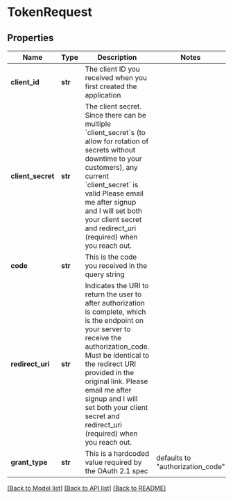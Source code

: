# TokenRequest


## Properties
Name | Type | Description | Notes
------------ | ------------- | ------------- | -------------
**client_id** | **str** | The client ID you received when you first created the application | 
**client_secret** | **str** | The client secret. Since there can be multiple &#x60;client_secret&#x60;s (to allow for rotation of secrets without downtime to your customers), any current &#x60;client_secret&#x60; is valid  Please email me after signup and I will set both your client secret and redirect_uri (required) when you reach out.  | 
**code** | **str** | This is the code you received in the query string | 
**redirect_uri** | **str** | Indicates the URI to return the user to after authorization is complete, which is the endpoint on your server to receive the authorization_code.  Must be identical to the redirect URI provided in the original link.  Please email me after signup and I will set both your client secret and redirect_uri (required) when you reach out.  | 
**grant_type** | **str** | This is a hardcoded value required by the OAuth 2.1 spec | defaults to "authorization_code"

[[Back to Model list]](../README.md#documentation-for-models) [[Back to API list]](../README.md#documentation-for-api-endpoints) [[Back to README]](../README.md)


